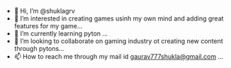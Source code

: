 - 👋 Hi, I’m @shuklagrv
- 👀 I’m interested in creating games usinh my own mind and adding great features for my game...
- 🌱 I’m currently learning pyton ...
- 💞️ I’m looking to collaborate on gaming industry ot creating new content through pytons...
- 📫 How to reach me through my mail id gaurav777shukla@gmail.com ...

<!---
shuklagrv/shuklagrv is a ✨ special ✨ repository because its `README.md` (this file) appears on your GitHub profile.
You can click the Preview link to take a look at your changes.
--->

